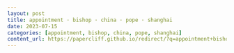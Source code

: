 ```yaml
---
layout: post
title: appointment · bishop · china · pope · shanghai
date: 2023-07-15
categories: [appointment, bishop, china, pope, shanghai]
content_url: https://papercliff.github.io/redirect/?q=appointment+bishop+china+pope+shanghai&tbs=cdr:1,cd_min:7/14/2023,cd_max:7/16/2023
---
```

